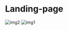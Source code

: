 # Landing-page
![img2](https://github.com/Manishbisht123/Landing-page/assets/86454495/91b4e522-93e7-44c6-9550-7c3963fd1e11)
![img1](https://github.com/Manishbisht123/Landing-page/assets/86454495/75401226-f3e1-4939-9e76-babaa8bb246f)


